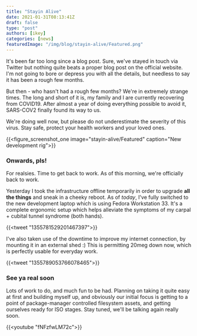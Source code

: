 ```yaml
---
title: "Stayin Alive"
date: 2021-01-31T08:13:41Z
draft: false
type: "post"
authors: [ikey]
categories: [news]
featuredImage: "/img/blog/stayin-alive/Featured.png"
---
```


It's been far too long since a blog post. Sure, we've stayed in touch via
Twitter but nothing quite beats a proper blog post on the official website.
I'm not going to bore or depress you with all the details, but needless to
say it has been a rough few months.

But then - who hasn't had a rough few months? We're in extremely strange times.
The long and short of it is, my family and I are currently recovering from COVID19.
After almost a year of doing everything possible to avoid it, SARS-COV2 finally
found its way to us.

We're doing well now, but please do not underestimate the severity of this virus.
Stay safe, protect your health workers and your loved ones.

{{<figure_screenshot_one image="stayin-alive/Featured" caption="New development rig">}}

### Onwards, pls!

For realsies. Time to get back to work. As of this morning, we're officially back to work.

Yesterday I took the infrastructure offline temporarily in order to upgrade **all the things**
and sneak in a cheeky reboot. As of _today_, I've fully switched to the new development laptop
which is using Fedora Workstation 33. It's a complete ergonomic setup which helps alleviate the
symptoms of my carpal + cubital tunnel syndrome (both hands).

{{<tweet "1355781529201467397">}}

I've also taken use of the downtime to improve my internet connection, by mounting it in an external
shed :) This is permitting 20meg down now, which is perfectly usable for everyday work.

{{<tweet "1355789053766078465">}}

### See ya real soon

Lots of work to do, and much fun to be had. Planning on taking it quite easy at first and building myself
up, and obviously our initial focus is getting to a point of package-manager controlled filesystem
assets, and getting ourselves ready for ISO stages. Stay tuned, we'll be talking again really soon.

{{<youtube "fNFzfwLM72c">}}
